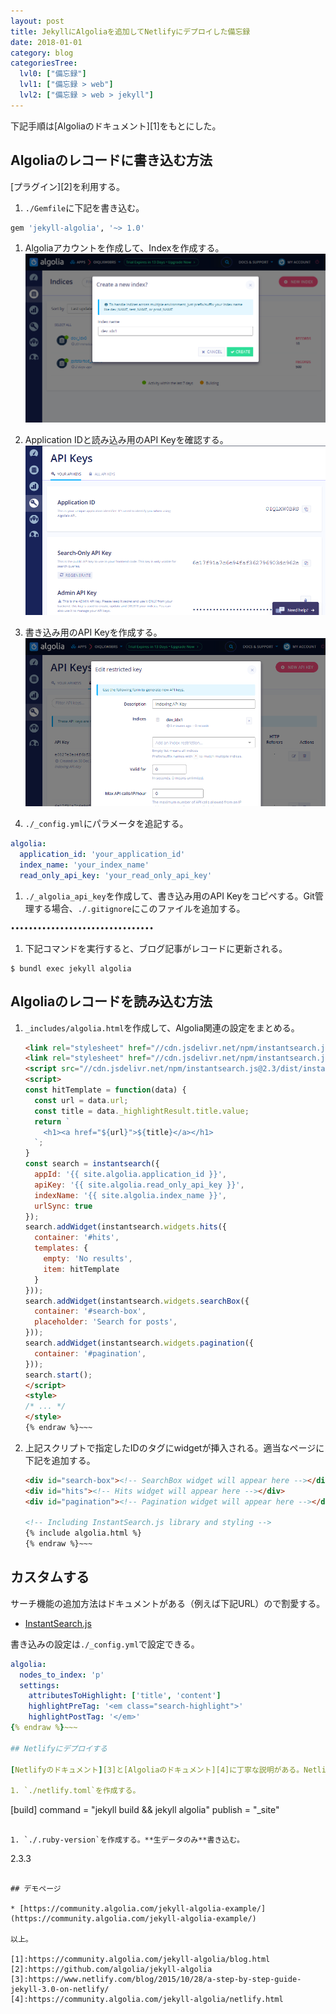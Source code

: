 ```yaml
---
layout: post
title: JekyllにAlgoliaを追加してNetlifyにデプロイした備忘録
date: 2018-01-01
category: blog
categoriesTree:
  lvl0: ["備忘録"]
  lvl1: ["備忘録 > web"]
  lvl2: ["備忘録 > web > jekyll"]
---
```


下記手順は[Algoliaのドキュメント][1]をもとにした。

## Algoliaのレコードに書き込む方法

[プラグイン][2]を利用する。

1. `./Gemfile`に下記を書き込む。
~~~ sh
gem 'jekyll-algolia', '~> 1.0'
~~~ 

1. Algoliaアカウントを作成して、Indexを作成する。
![algolia-indices-view](/assets/img/algolia-indices-view.png)

1. Application IDと読み込み用のAPI Keyを確認する。
![algolia-api-keys-view](/assets/img/algolia-api-keys-view.png)

1. 書き込み用のAPI Keyを作成する。
![algolia-new-key-view.png](/assets/img/algolia-new-key-view.png)

1. `./_config.yml`にパラメータを追記する。
~~~ yml
algolia:
  application_id: 'your_application_id'
  index_name: 'your_index_name'
  read_only_api_key: 'your_read_only_api_key'
~~~ 

1. `./_algolia_api_key`を作成して、書き込み用のAPI Keyをコピペする。Git管理する場合、`./.gitignore`にこのファイルを追加する。
~~~ 
••••••••••••••••••••••••••••••••
~~~

1. 下記コマンドを実行すると、ブログ記事がレコードに更新される。
~~~ 
$ bundl exec jekyll algolia
~~~ 

## Algoliaのレコードを読み込む方法

1. `_includes/algolia.html`を作成して、Algolia関連の設定をまとめる。
    ~~~ html {% raw %}
    <link rel="stylesheet" href="//cdn.jsdelivr.net/npm/instantsearch.js@2.3/dist/instantsearch.min.css">
    <link rel="stylesheet" href="//cdn.jsdelivr.net/npm/instantsearch.js@2.3/dist/instantsearch-theme-algolia.min.css">
    <script src="//cdn.jsdelivr.net/npm/instantsearch.js@2.3/dist/instantsearch.min.js"></script>
    <script>
    const hitTemplate = function(data) {
      const url = data.url;
      const title = data._highlightResult.title.value;
      return `
        <h1><a href="${url}">${title}</a></h1>
      `;
    }
    const search = instantsearch({
      appId: '{{ site.algolia.application_id }}',
      apiKey: '{{ site.algolia.read_only_api_key }}',
      indexName: '{{ site.algolia.index_name }}',
      urlSync: true
    });
    search.addWidget(instantsearch.widgets.hits({
      container: '#hits',
      templates: {
        empty: 'No results',
        item: hitTemplate
      }
    }));
    search.addWidget(instantsearch.widgets.searchBox({
      container: '#search-box',
      placeholder: 'Search for posts',
    }));
    search.addWidget(instantsearch.widgets.pagination({
      container: '#pagination',
    }));
    search.start();
    </script>
    <style>
    /* ... */
    </style>
    {% endraw %}~~~ 

1. 上記スクリプトで指定したIDのタグにwidgetが挿入される。適当なページに下記を追加する。
    ~~~ html {% raw %}
    <div id="search-box"><!-- SearchBox widget will appear here --></div>
    <div id="hits"><!-- Hits widget will appear here --></div>
    <div id="pagination"><!-- Pagination widget will appear here --></div>

    <!-- Including InstantSearch.js library and styling -->
    {% include algolia.html %}
    {% endraw %}~~~

## カスタムする

サーチ機能の追加方法はドキュメントがある（例えば下記URL）ので割愛する。

* [InstantSearch.js](https://community.algolia.com/instantsearch.js/v2/widgets.html)

書き込みの設定は`./_config.yml`で設定できる。

~~~ yml {% raw %}
algolia:
  nodes_to_index: 'p'
  settings:
    attributesToHighlight: ['title', 'content']
    highlightPreTag: '<em class="search-highlight">'
    highlightPostTag: '</em>'
{% endraw %}~~~ 

## Netlifyにデプロイする

[Netlifyのドキュメント][3]と[Algoliaのドキュメント][4]に丁寧な説明がある。Netlifyのアカウントを作成して下記ファイルを作成する。リポジトリのファイルが更新されると`./netlify.toml`で指定したコマンドが実行される。

1. `./netlify.toml`を作成する。
~~~
[build]
  command = "jekyll build && jekyll algolia"
  publish = "_site"
~~~ 

1. `./.ruby-version`を作成する。**生データのみ**書き込む。
~~~
2.3.3
~~~ 

## デモページ

* [https://community.algolia.com/jekyll-algolia-example/](https://community.algolia.com/jekyll-algolia-example/)

以上。

[1]:https://community.algolia.com/jekyll-algolia/blog.html
[2]:https://github.com/algolia/jekyll-algolia
[3]:https://www.netlify.com/blog/2015/10/28/a-step-by-step-guide-jekyll-3.0-on-netlify/
[4]:https://community.algolia.com/jekyll-algolia/netlify.html